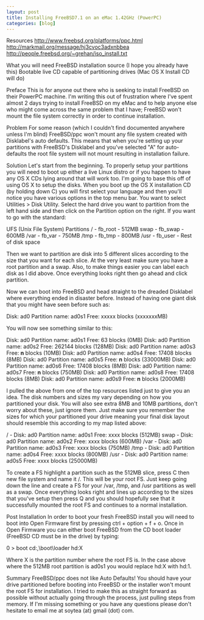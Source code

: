 ```yaml
---
layout: post
title: Installing FreeBSD7.1 on an eMac 1.42GHz (PowerPC)
categories: [blog]
---
```


Resources
http://www.freebsd.org/platforms/ppc.html
http://markmail.org/message/hj3cvoc3adxnbbea
http://people.freebsd.org/~grehan/iso_install.txt

What you will need
FreeBSD installation source (I hope you already have this)
Bootable live CD capable of partitioning drives (Mac OS X Install CD will do)

Preface
This is for anyone out there who is seeking to install FreeBSD on their PowerPC machine. I'm writing this out of frustration where I've spent almost 2 days trying to install FreeBSD on my eMac and to help anyone else who might come across the same problem that I have; FreeBSD won't mount the file system correctly in order to continue installation.

Problem
For some reason (which I couldn't find documented anywhere unless I'm blind) FreeBSD/ppc won't mount any file system created with Disklabel's auto defaults. This means that when you're setting up your partitions with FreeBSD's Disklabel and you've selected "A" for auto-defaults the root file system will not mount resulting in installation failure.

Solution
Let's start from the beginning. To properly setup your partitions you will need to boot up either a live Linux distro or if you happen to have any OS X CDs lying around that will work too. I'm going to base this off of using OS X to setup the disks. When you boot up the OS X installation CD (by holding down C) you will first select your language and then you'll notice you have various options in the top menu bar. You want to select Utilities > Disk Utility. Select the hard drive you want to partition from the left hand side and then click on the Partition option on the right. If you want to go with the standard:

UFS (Unix File System) Partitions
/ - fb_root - 512MB
swap - fb_swap - 600MB
/var - fb_var - 750MB
/tmp - fb_tmp - 800MB
/usr - fb_user - Rest of disk space

Then we want to partition are disk into 5 different slices according to the size that you want for each slice. At the very least make sure you have a root partition and a swap. Also, to make things easier you can label each disk as I did above. Once everything looks right then go ahead and click partition.

Now we can boot into FreeBSD and head straight to the dreaded Disklabel where everything ended in disaster before. Instead of having one giant disk that you might have seen before such as:

Disk: ad0 Partition name: ad0s1 Free: xxxxx blocks (xxxxxxxMB)

You will now see something similar to this:

Disk: ad0 Partition name: ad0s1 Free: 63 blocks (0MB)
Disk: ad0 Partition name: ad0s2 Free: 262144 blocks (128MB)
Disk: ad0 Partition name: ad0s3 Free: __n__ blocks (10MB)
Disk: ad0 Partition name: ad0s4 Free: 17408 blocks (8MB)
Disk: ad0 Partition name: ad0s5 Free: __n__ blocks (33000MB)
Disk: ad0 Partition name: ad0s6 Free: 17408 blocks (8MB)
Disk: ad0 Partition name: ad0s7 Free: __n__ blocks (750MB)
Disk: ad0 Partition name: ad0s8 Free: 17408 blocks (8MB)
Disk: ad0 Partition name: ad0s9 Free: __n__ blocks (2000MB)

I pulled the above from one of the top resources listed just to give you an idea. The disk numbers and sizes my vary depending on how you partitioned your disk. You will also see extra 8MB and 10MB partitions, don't worry about these, just ignore them. Just make sure you remember the sizes for which your partitioned your drive meaning your final disk layout should resemble this according to my map listed above:

/ - Disk: ad0 Partition name: ad0s1 Free: xxxx blocks (512MB)
swap - Disk: ad0 Partition name: ad0s2 Free: xxxx blocks (600MB)
/var - Disk: ad0 Partition name: ad0s3 Free: xxxx blocks (750MB)
/tmp - Disk: ad0 Partition name: ad0s4 Free: xxxx blocks (800MB)
/usr - Disk: ad0 Partition name: ad0s5 Free: xxxx blocks (25000MB)

To create a FS highlight a partition such as the 512MB slice, press C then new file system and name it /. This will be your root FS. Just keep going down the line and create a FS for your /var, /tmp, and /usr partitions as well as a swap. Once everything looks right and lines up according to the sizes that you've setup then press Q and you should hopefully see that it successfully mounted the root FS and continues to a normal installation.

Post Installation
In order to boot your fresh FreeBSD install you will need to boot into Open Firmware first by pressing ctrl + option + f + o. Once in Open Firmware you can either boot FreeBSD from the CD boot loader (FreeBSD CD must be in the drive) by typing:

0 > boot cd:,\boot\loader hd:X

Where X is the partition number where the root FS is. In the case above where the 512MB root partition is ad0s1 you would replace hd:X with hd:1.

Summary
FreeBSD/ppc does not like Auto Defaults! You should have your drive partitioned before booting into FreeBSD or the installer won't mount the root FS for installation. I tried to make this as straight forward as possible without actually going through the process, just pulling steps from memory. If I'm missing something or you have any questions please don't hesitate to email me at soytea (at) gmail (dot) com.
